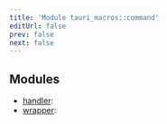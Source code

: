 ```yaml
---
title: 'Module tauri_macros::command'
editUrl: false
prev: false
next: false
---
```




## Modules


- [handler](/2/reference/rust/tauri-macros/command/handler): 
- [wrapper](/2/reference/rust/tauri-macros/command/wrapper): 
